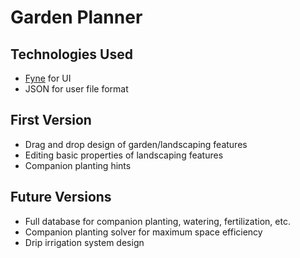 # Garden Planner

## Technologies Used

- [Fyne](https://fyne.io) for UI
- JSON for user file format

## First Version

- Drag and drop design of garden/landscaping features
- Editing basic properties of landscaping features
- Companion planting hints

## Future Versions

- Full database for companion planting, watering, fertilization, etc.
- Companion planting solver for maximum space efficiency
- Drip irrigation system design